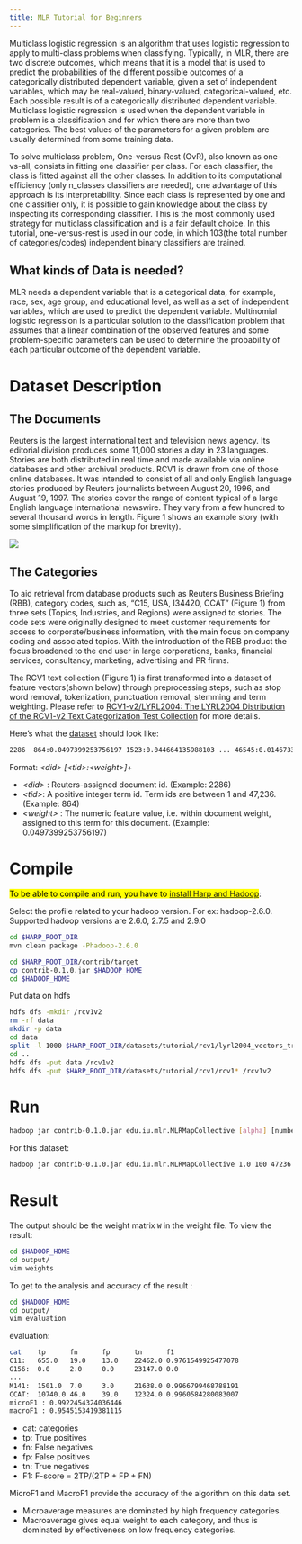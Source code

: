 ```yaml
---
title: MLR Tutorial for Beginners
---
```


Multiclass logistic regression is an algorithm that uses logistic regression to apply to multi-class problems when classifying. Typically, in MLR, there are two discrete outcomes, which means that it is a model that is used to predict the probabilities of the different possible outcomes of a categorically distributed dependent variable, given a set of independent variables, which may be real-valued, binary-valued, categorical-valued, etc. Each possible result is of a categorically distributed dependent variable. Multiclass logistic regression is used when the dependent variable in problem is a classification and for which there are more than two categories. The best values of the parameters for a given problem are usually determined from some training data.

To solve multiclass problem, One-versus-Rest (OvR), also known as one-vs-all, consists in fitting one classifier per class. For each classifier, the class is fitted against all the other classes. In addition to its computational efficiency (only n_classes classifiers are needed), one advantage of this approach is its interpretability. Since each class is represented by one and one classifier only, it is possible to gain knowledge about the class by inspecting its corresponding classifier. This is the most commonly used strategy for multiclass classification and is a fair default choice.
In this tutorial, one-versus-rest is used in our code, in which 103(the total number of categories/codes) independent binary classifiers are trained.

## What kinds of Data is needed?
MLR needs a dependent variable that is a categorical data, for example, race, sex, age group, and educational level, as well as a set of independent variables, which are used to predict the dependent variable. Multinomial logistic regression is a particular solution to the classification problem that assumes that a linear combination of the observed features and some problem-specific parameters can be used to determine the probability of each particular outcome of the dependent variable.




# **Dataset Description**

## **The Documents**
Reuters is the largest international text and television news agency. Its editorial division produces some 11,000 stories a day in 23 languages. Stories are both distributed in real time and made available via online databases and other archival products.
RCV1 is drawn from one of those online databases. It was intended to consist of all and only English language stories produced by Reuters journalists between August 20, 1996, and August 19, 1997. The stories cover the range of content typical of a large English language international newswire. They vary from a few hundred to several thousand words in length. Figure 1 shows an example story (with some simplification of the markup for brevity).


![](https://d2mxuefqeaa7sj.cloudfront.net/s_80744BEE5C676152B1FCF01CB78E2B069F35AB9167E06F4ED3D6F8DCBD252FD4_1524252439284_Screen+Shot+2018-04-20+at+3.26.55+PM.png)


## **The Categories**
To aid retrieval from database products such as Reuters Business Briefing (RBB), category codes, such as, “C15, USA, I34420, CCAT” (Figure 1) from three sets (Topics, Industries, and Regions) were assigned to stories. The code sets were originally designed to meet customer requirements for access to corporate/business information, with the main focus on company coding and associated topics. With the introduction of the RBB product the focus broadened to the end user in large corporations, banks, financial services, consultancy, marketing, advertising and PR firms.


The RCV1 text collection (Figure 1) is first transformed into a dataset of feature vectors(shown below) through preprocessing steps, such as stop word removal, tokenization, punctuation removal, stemming and term weighting. Please refer to [RCV1-v2/LYRL2004: The LYRL2004 Distribution of the RCV1-v2 Text Categorization Test Collection](http://www.ai.mit.edu/projects/jmlr/papers/volume5/lewis04a/lyrl2004_rcv1v2_README.htm) for more details.

Here’s what the [dataset](https://github.com/DSC-SPIDAL/harp/tree/master/datasets/tutorial/rcv1) should look like:
```bash
2286  864:0.0497399253756197 1523:0.044664135988103 ... 46545:0.0146733593899118 46694:0.0409422676712255
```
Format:
*\<did\> [\<tid\>:\<weight\>]+*

- *\<did\>* : Reuters-assigned document id.  (Example: 2286)
- *\<tid\>*: A positive integer term id. Term ids are between 1 and 47,236. (Example: 864)
- *\<weight\>* : The numeric feature value, i.e. within document weight, assigned to this term for this document. (Example: 0.0497399253756197)





# Compile
<mark>To be able to compile and run, you have to [install Harp and Hadoop](https://dsc-spidal.github.io/harp/docs/getting-started/)</mark>:


Select the profile related to your hadoop version. For ex: hadoop-2.6.0. Supported hadoop versions are 2.6.0, 2.7.5 and 2.9.0
```bash
cd $HARP_ROOT_DIR
mvn clean package -Phadoop-2.6.0

cd $HARP_ROOT_DIR/contrib/target
cp contrib-0.1.0.jar $HADOOP_HOME
cd $HADOOP_HOME
```

Put data on hdfs
```bash
hdfs dfs -mkdir /rcv1v2
rm -rf data
mkdir -p data
cd data
split -l 1000 $HARP_ROOT_DIR/datasets/tutorial/rcv1/lyrl2004_vectors_train.dat
cd ..
hdfs dfs -put data /rcv1v2
hdfs dfs -put $HARP_ROOT_DIR/datasets/tutorial/rcv1/rcv1* /rcv1v2
```
# Run
```bash
hadoop jar contrib-0.1.0.jar edu.iu.mlr.MLRMapCollective [alpha] [number of iteration] [number of features] [number of workers] [number of threads] [topic file path] [qrel file path] [input path in HDFS] [output path in HDFS]
```
For this dataset:
```bash
hadoop jar contrib-0.1.0.jar edu.iu.mlr.MLRMapCollective 1.0 100 47236 2 4 /rcv1v2/rcv1.topics.txt /rcv1v2/rcv1-v2.topics.qrels /rcv1v2 /output
```

# Result

The output should be the weight matrix `W` in the weight file. To view the result:
```bash
cd $HADOOP_HOME
cd output/
vim weights
```
To get to the analysis and accuracy of the result :
```bash
cd $HADOOP_HOME
cd output/
vim evaluation
```
evaluation:
```bash
cat    tp      fn      fp      tn      f1
C11:   655.0   19.0    13.0    22462.0 0.9761549925477078
G156:  0.0     2.0     0.0     23147.0 0.0
...
M141:  1501.0  7.0     3.0     21638.0 0.9966799468788191
CCAT:  10740.0 46.0    39.0    12324.0 0.9960584280083007
microF1 : 0.9922454324036446
macroF1 : 0.9545153419381115
```
- cat: categories
- tp: True positives
- fn: False negatives
- fp: False positives
- tn: True negatives
- F1: F-score = 2TP/(2TP + FP + FN)

MicroF1 and MacroF1 provide the accuracy of the algorithm on this data set.

- Microaverage measures are dominated by high frequency categories.
- Macroaverage gives equal weight to each category, and thus is dominated by effectiveness on low frequency categories.
